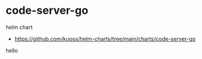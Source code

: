 # code-server-go

helm chart
- https://github.com/kuoss/helm-charts/tree/main/charts/code-server-go

hello
